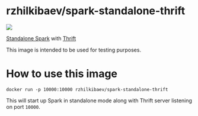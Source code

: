 # rzhilkibaev/spark-standalone-thrift
[![](http://dockeri.co/image/rzhilkibaev/spark-standalone-thrift)](https://registry.hub.docker.com/u/rzhilkibaev/spark-standalone-thrift/)

[Standalone Spark](http://spark.apache.org/docs/latest/spark-standalone.html) with [Thrift](http://spark.apache.org/docs/latest/sql-programming-guide.html#running-the-thrift-jdbcodbc-server)

This image is intended to be used for testing purposes.

# How to use this image

    docker run -p 10000:10000 rzhilkibaev/spark-standalone-thrift
This will start up Spark in standalone mode along with Thrift server listening on port `10000`.
